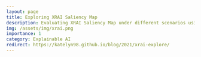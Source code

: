 ```yaml
---
layout: page
title: Exploring XRAI Saliency Map
description: Evaluating XRAI Saliency Map under different scenarios using different models.
img: /assets/img/xrai.png
importance: 1
category: Explainable AI
redirect: https://katelyn98.github.io/blog/2021/xrai-explore/
---
```

